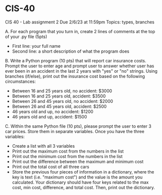 # CIS-40

CIS 40 - Lab assignment 2
Due 2/6/23 at 11:59pm
Topics: types, branches


A. For each program that you turn in, create 2 lines of comments at the top of your .py file  (5pts)
- First line:  your full name
- Second line:  a short description of what the program does

B.  Write a Python program (10 pts) that will report car insurance costs. Prompt the user to enter age and prompt 
user to answer whether user has ever been in an accident in the last 2 years with "yes" or "no" strings. Using 
branches (if/else), print out the insurance cost based on the following circumstances:
- Between 16 and 25 years old, no accident:  $3000
- Between 16 and 25 years old, accident: $3500
- Between 26 and 45 years old, no accident:  $2000
- Between 26 and 45 years old, accident: $2500
- 46 years old and up, no accident: $1200
- 46 years old and up, accident: $1500 

C. Within the same Python file (10 pts), please prompt the user to enter 3 car prices. Store them in separate variables. 
Once you have the three variables:
- Create a list with all 3 variables
- Print out the maximum cost from the numbers in the list
- Print out the minimum cost from the numbers in the list
- Print out the difference between the maximum and minimum cost
- Print out the total cost of all three cars
- Store the previous four pieces of information in a dictionary, where the key is text (i.e. "maximum cost") and the value 
is the amount you calculated. Your dictionary should have four keys related to the max cost, min cost, difference, and 
total cost. Then, print out the dictionary. 
